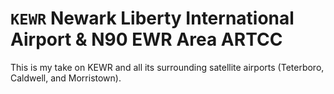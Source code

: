 # `KEWR` Newark Liberty International Airport & N90 EWR Area ARTCC
This is my take on KEWR and all its surrounding satellite airports (Teterboro, Caldwell, and Morristown). 
